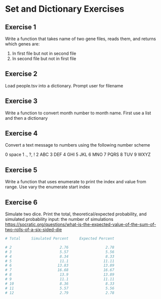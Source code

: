# Set and Dictionary Exercises
 
## Exercise 1
Write a function that takes name of two gene files, 
reads them, and returns which genes are:
1) In first file but not in second file
2) In second file but not in first file

## Exercise 2
Load people.tsv into a dictionary. Prompt user for filename

## Exercise 3
Write a function to convert month number to month name. First use a list and then a dictionary

## Exercise 4

Convert a text message to numbers using the following number scheme

0 	space
1 	., ?, !
2 	ABC
3 	DEF
4 	GHI
5 	JKL
6 	MNO
7 	PQRS
8 	TUV
9 	WXYZ

## Exercise 5
Write a function that uses enumerate to print the index and value from range.
Use vary the enumerate start index


## Exercise 6

Simulate two dice. Print the total, theoretical/expected probability, and simulated probability
input: the number of simulations
https://socratic.org/questions/what-is-the-expected-value-of-the-sum-of-two-rolls-of-a-six-sided-die

```python
# Total     Simulated Percent     Expected Percent 

# 2                      2.76                 2.78
# 3                      5.57                 5.56
# 4                      8.34                 8.33
# 5                      11.1                11.11
# 6                     13.83                13.89
# 7                     16.68                16.67
# 8                      13.9                13.89
# 9                      11.1                11.11
# 10                     8.36                 8.33
# 11                     5.57                 5.56
# 12                     2.79                 2.78
```

